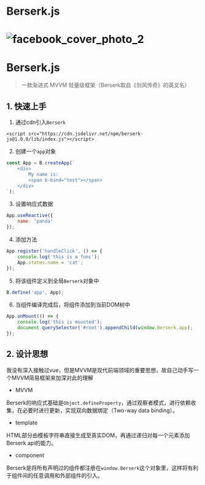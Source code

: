 # Berserk.js

# ![facebook_cover_photo_2](https://picmagic.oss-cn-beijing.aliyuncs.com/img/facebook_cover_photo_2.png)

# Berserk.js

> 一款渐进式 MVVM 轻量级框架（Berserk取自《剑风传奇》的英文名）


## 1. 快速上手

1. 通过cdn引入`Berserk`
```
<script src="https://cdn.jsdelivr.net/npm/berserk-js@1.0.0/lib/index.js"></script>
```

2. 创建一个`app`对象
``` js
const App = B.createApp(`
    <div>
        My name is: 
        <span b-bind="test"></span>
    </div>
`);
```

3. 设置响应式数据
``` js
App.useReactive({
    name: 'panda'
});
```

4. 添加方法
``` js
App.register('handleClick', () => {
    console.log('this is a func');
    App.states.name = 'cat';
});
```

5. 将该组件定义到全局`Berserk`对象中
``` js
B.define('app', App);
```
    
6. 当组件编译完成后，将组件添加到当前DOM树中
``` js
App.onMount(() => {
    console.log('this is mounted');
    document.querySelector('#root').appendChild(window.Berserk.app);
});
```

## 2. 设计思想

我没有深入接触过vue，但是MVVM是现代前端领域的重要思想，故自己动手写一个MVVM简易框架来加深对此的理解


- MVVM

Berserk的响应式基础是`Object.defineProperty`，通过观察者模式，进行依赖收集，在必要时进行更新，实现双向数据绑定（Two-way data binding）。

- template

HTML部分由模板字符串直接生成至真实DOM，再通过递归对每一个元素添加Berserk api的能力。

- component

Berserk是将所有声明过的组件都注册在`window.Berserk`这个对象里，这样将有利于组件间的任意调用和外部组件的引入。




